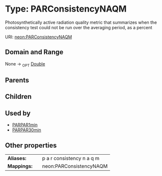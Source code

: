 
# Type: PARConsistencyNAQM


Photosynthetically active radiation quality metric that summarizes when the consistency test could not be run over the averaging period, as a percent

URI: [neon:PARConsistencyNAQM](https://data.neonscience.org/PARConsistencyNAQM)


## Domain and Range

None ->  <sub>OPT</sub> [Double](types/Double.md)

## Parents


## Children


## Used by

 * [PARPAR1min](PARPAR1min.md)
 * [PARPAR30min](PARPAR30min.md)

## Other properties

|  |  |  |
| --- | --- | --- |
| **Aliases:** | | p a r consistency n a q m |
| **Mappings:** | | neon:PARConsistencyNAQM |


